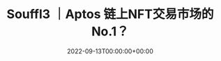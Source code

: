 ---
class: development
title: Souffl3 ｜Aptos 链上NFT交易市场的No.1？
slug: https://mirror.xyz/0xaptosworld.eth/oV9_9aXRsm1ZAXt4-N_ne_rjuygbWc8ZDdG5u_vF3SM
date: 2022-09-13T00:00:00+00:00
featuredImg: ../../images/featured/development/Souffl3.jpeg
---